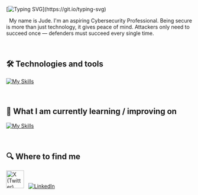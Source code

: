 

[![Typing SVG](https://readme-typing-svg.herokuapp.com?font=Press+Start+2P&size=25&duration=4000&pause=1000&color=F7DF1E&center=true&vCenter=true&width=900&lines=Bonjour;Hola;Ciao;Ni+hao;Konnichiwa;Annyeonghaseyo;Namaste;Hello%2C+World!;Hello%2C+World!)](https://git.io/typing-svg)

&nbsp;
My name is Jude. I'm an aspiring Cybersecurity Professional. Being secure is more than just technology, it gives peace of mind. Attackers only need to succeed once — defenders must succeed every single time.


&nbsp;

<a name="learning-now"></a>
## 🛠 Technologies and tools
[![My Skills](https://skillicons.dev/icons?i=java,javascript,html,css,php,vscode,python)](#technologies-and-tools)


&nbsp;
<a name="learning-next"></a>
## 📖  What I am currently learning / improving on
[![My Skills](https://skillicons.dev/icons?i=linux,aws,bash,powershell)](#learning-now)


&nbsp;
## 🔍  Where to find me
[<img src="https://cdn.jsdelivr.net/gh/devicons/devicon/icons/twitter/twitter-original.svg" width="48" height="48" alt="X (Twitter)" />](https://x.com/casipongjude)
&nbsp;
[![LinkedIn](https://skillicons.dev/icons?i=linkedin)](https://www.linkedin.com/in/judecasipong)
